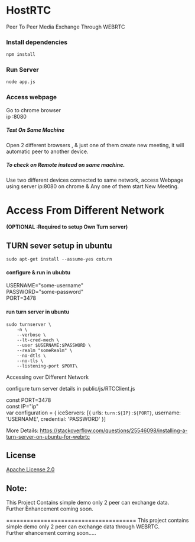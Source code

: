 # HostRTC
Peer To Peer Media Exchange Through WEBRTC


### Install dependencies

```bash
npm install
```

### Run Server

```bash
node app.js
```



### Access webpage 
Go to chrome browser \
ip :8080

##### Test On Same Machine 
Open 2 different browsers ,
& just one of them create new meeting, it will  automatic peer to another device.

##### To check on Remote instead on same machine. 
Use two different devices connected to same network, access Webpage using server ip:8080 on chrome & Any one of them  start New Meeting.





# Access From Different Network  
#### (OPTIONAL :Required to setup Own Turn server)

## TURN sever setup in ubuntu

```sudo apt-get install --assume-yes coturn```


#### configure & run in ububtu
USERNAME="some-username" \
PASSWORD="some-password"\
PORT=3478

#### run turn server in ubuntu
```
sudo turnserver \
    -n \
    --verbose \
    --lt-cred-mech \
    --user $USERNAME:$PASSWORD \
    --realm "someRealm" \
    --no-dtls \
    --no-tls \
    --listening-port $PORT\
```

Accessing over Different Network

configure turn server details in public/js/RTCClient.js

const PORT=3478\
const IP="ip"\
var configuration = { 
    iceServers: [{
        urls: `turn:${IP}:${PORT}`,
        username: 'USERNAME',
        credential: 'PASSWORD'
      }]

More Details:
https://stackoverflow.com/questions/25546098/installing-a-turn-server-on-ubuntu-for-webrtc




## License
[Apache License 2.0](https://github.com/vishalabhang/HostRTC/blob/master/LICENSE)


## Note:

This Project Contains simple demo only 2 peer can exchange data. \
Further Enhancement coming soon.


======================================
This project contains simple demo only 2 peer can exchange data through WEBRTC. \
Further ehancement coming soon.....

